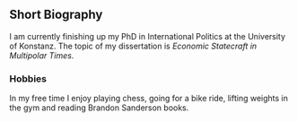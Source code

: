 ## Short Biography

I am currently finishing up my PhD in International Politics at the University of Konstanz. The topic of my dissertation is *Economic Statecraft in Multipolar Times*. 


### Hobbies

In my free time I enjoy playing chess, going for a bike ride, lifting weights in the gym and reading Brandon Sanderson books.
